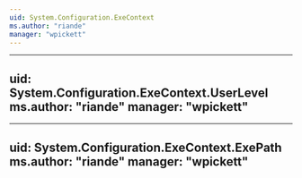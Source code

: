 ```yaml
---
uid: System.Configuration.ExeContext
ms.author: "riande"
manager: "wpickett"
---
```


---
uid: System.Configuration.ExeContext.UserLevel
ms.author: "riande"
manager: "wpickett"
---

---
uid: System.Configuration.ExeContext.ExePath
ms.author: "riande"
manager: "wpickett"
---
